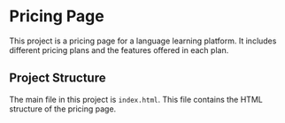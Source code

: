 # Pricing Page

This project is a pricing page for a language learning platform. It includes different pricing plans and the features offered in each plan.

## Project Structure

The main file in this project is `index.html`. This file contains the HTML structure of the pricing page.

